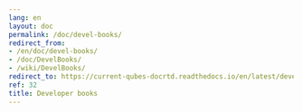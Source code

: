 ```yaml
---
lang: en
layout: doc
permalink: /doc/devel-books/
redirect_from:
- /en/doc/devel-books/
- /doc/DevelBooks/
- /wiki/DevelBooks/
redirect_to: https://current-qubes-docrtd.readthedocs.io/en/latest/developer/general/devel-books.html
ref: 32
title: Developer books
---
```

